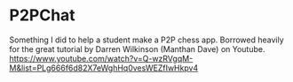 # P2PChat
Something I did to help a student make a P2P chess app. Borrowed heavily for the great tutorial by Darren Wilkinson (Manthan Dave) on Youtube. https://www.youtube.com/watch?v=Q-wzRVgqM-M&list=PLg666f6d82X7eWghHq0vesWEZfIwHkpv4
